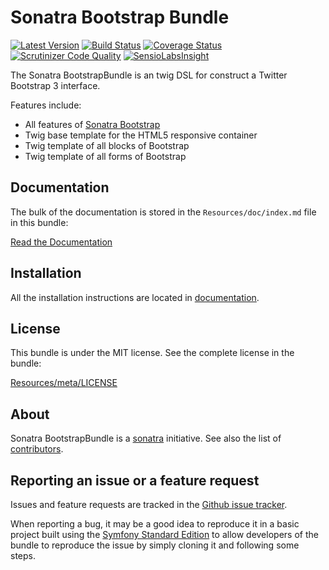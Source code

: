 Sonatra Bootstrap Bundle
========================

[![Latest Version](https://img.shields.io/packagist/v/sonatra/bootstrap-bundle.svg)](https://packagist.org/packages/sonatra/bootstrap-bundle)
[![Build Status](https://img.shields.io/travis/sonatra/SonatraBootstrapBundle/master.svg)](https://travis-ci.org/sonatra/SonatraBootstrapBundle)
[![Coverage Status](https://img.shields.io/coveralls/sonatra/SonatraBootstrapBundle/master.svg)](https://coveralls.io/r/sonatra/SonatraBootstrapBundle?branch=master)
[![Scrutinizer Code Quality](https://img.shields.io/scrutinizer/g/sonatra/SonatraBootstrapBundle/master.svg)](https://scrutinizer-ci.com/g/sonatra/SonatraBootstrapBundle?branch=master)
[![SensioLabsInsight](https://img.shields.io/sensiolabs/i/08121cec-02b1-444e-8958-dea31cfff0e7.svg)](https://insight.sensiolabs.com/projects/08121cec-02b1-444e-8958-dea31cfff0e7)

The Sonatra BootstrapBundle is an twig DSL for construct a Twitter Bootstrap 3 interface.

Features include:

- All features of [Sonatra Bootstrap](https://github.com/sonatra/sonatra-bootstrap)
- Twig base template for the HTML5 responsive container
- Twig template of all blocks of Bootstrap
- Twig template of all forms of Bootstrap

Documentation
-------------

The bulk of the documentation is stored in the `Resources/doc/index.md`
file in this bundle:

[Read the Documentation](Resources/doc/index.md)

Installation
------------

All the installation instructions are located in [documentation](Resources/doc/index.md).

License
-------

This bundle is under the MIT license. See the complete license in the bundle:

[Resources/meta/LICENSE](Resources/meta/LICENSE)

About
-----

Sonatra BootstrapBundle is a [sonatra](https://github.com/sonatra) initiative.
See also the list of [contributors](https://github.com/sonatra/SonatraBootstrapBundle/contributors).

Reporting an issue or a feature request
---------------------------------------

Issues and feature requests are tracked in the [Github issue tracker](https://github.com/sonatra/SonatraBootstrapBundle/issues).

When reporting a bug, it may be a good idea to reproduce it in a basic project
built using the [Symfony Standard Edition](https://github.com/symfony/symfony-standard)
to allow developers of the bundle to reproduce the issue by simply cloning it
and following some steps.
